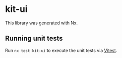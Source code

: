 # kit-ui

This library was generated with [Nx](https://nx.dev).

## Running unit tests

Run `nx test kit-ui` to execute the unit tests via [Vitest](https://vitest.dev/).
